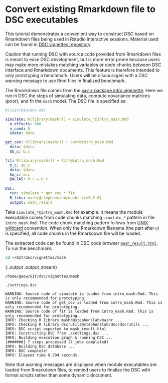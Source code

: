 # Convert existing Rmarkdown file to DSC executables

This tutorial demonstrates a convenient way to construct DSC based on Rmarkdown files being used in Rstudio interactive sessions. Material used can be found in [DSC vignettes repository](https://github.com/stephenslab/dsc/tree/master/vignettes/mash).

Caution that running DSC with source code provided from Rmarkdown files is meant to ease DSC development, but is more error prone because users may make more mistakes matching variables or code chunks between DSC interface and Rmarkdown documents. This feature is therefore intended to only prototyping a benchmark. Users will be discouraged with a DSC warning message to use Rmd files in finalized benchmark.

The Rmarkdown file comes from the [`mashr` package intro vigenette](https://stephenslab.github.io/mashr/docs/intro_mash.html). Here we run in DSC the steps of simulating data, compute covariance matrices (prior), and fit the `mash` model. The DSC file is specified as:

```yaml
#!/usr/bin/env dsc

simulate: R(library(mashr)) + simulate_*@intro_mash.Rmd
  n_effects: 500
  n_cond: 5
  $data: data

get_cov: R(library(mashr)) + cov*@intro_mash.Rmd
  data: $data
  $U_c: U.c 

fit: R(library(mashr)) + fit*@intro_mash.Rmd
  U_c: $U_c
  data: $data
  $m_c: m.c
  @ALIAS: U.c = U_c
 
DSC:
  run: simulate * get_cov * fit
  R_libs: mashr@stephenslab/mashr (>=0.2.6)
  output: mash_result
```

Take `simulate_*@intro_mash.Rmd` for example: it means the module executable comes from code chunks matching `simulate_*` pattern in file `intro_mash.Rmd`. The code chunk matching pattern follows from [UNIX wildcard](http://www.robelle.com/smugbook/wildcard.html) convention. When only the Rmarkdown filename (the part after `@`) is specified, all code chunks in the Rmarkdown file will be loaded.

The extracted code can be found in DSC code browser [`mash_result.html`](mash_result.html). To run the benchmark:

```bash
cd ~/GIT/dsc/vignettes/mash
```


{:.output .output_stream}
```
/home/gaow/GIT/dsc/vignettes/mash
```

```sos
./settings.dsc
```

```
WARNING: Source code of simulate is loaded from intro_mash.Rmd. This is only recommended for prototyping.
WARNING: Source code of get_cov is loaded from intro_mash.Rmd. This is only recommended for prototyping.
WARNING: Source code of fit is loaded from intro_mash.Rmd. This is only recommended for prototyping.
INFO: Checking R library mashr@stephenslab/mashr ...
INFO: Checking R library dscrutils@stephenslab/dsc/dscrutils ...
INFO: DSC script exported to mash_result.html
INFO: Constructing DSC from ./settings.dsc ...
INFO: Building execution graph & running DSC ...
[#######] 7 steps processed (7 jobs completed)
INFO: Building DSC database ...
INFO: DSC complete!
INFO: Elapsed time 9.794 seconds.
```

Note that warning messages are displayed when module executables are loaded from Rmarkdown files, to remind users to finalize the DSC with formal scripts rather than some dynamic document.